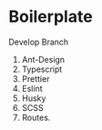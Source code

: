 # Boilerplate
Develop Branch 
1. Ant-Design
2. Typescript
3. Prettier
4. Eslint
5. Husky
6. SCSS
7. Routes.
